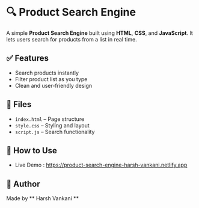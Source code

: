 # 🔍 Product Search Engine

A simple **Product Search Engine** built using **HTML**, **CSS**, and **JavaScript**. It lets users search for products from a list in real time.

## ✅ Features

* Search products instantly
* Filter product list as you type
* Clean and user-friendly design

## 📁 Files

* `index.html` – Page structure
* `style.css` – Styling and layout
* `script.js` – Search functionality

## 🚀 How to Use

* Live Demo : https://product-search-engine-harsh-vankani.netlify.app

## 👤 Author

Made by ** Harsh Vankani **

